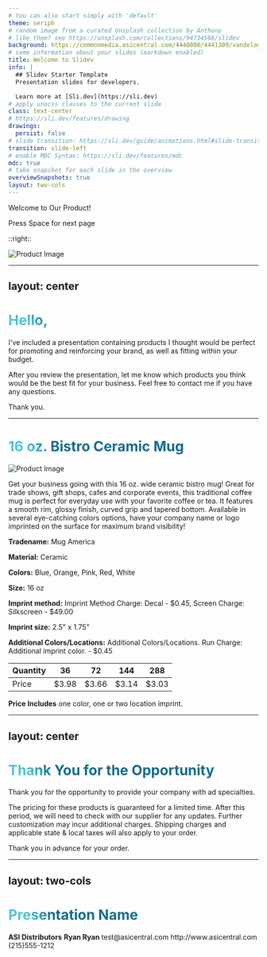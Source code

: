 ```yaml
---
# You can also start simply with 'default'
theme: seriph
# random image from a curated Unsplash collection by Anthony
# like them? see https://unsplash.com/collections/94734566/slidev
background: https://commonmedia.asicentral.com/4440000/4441309/vandelayCoverPPT.jpg
# some information about your slides (markdown enabled)
title: Welcome to Slidev
info: |
  ## Slidev Starter Template
  Presentation slides for developers.

  Learn more at [Sli.dev](https://sli.dev)
# apply unocss classes to the current slide
class: text-center
# https://sli.dev/features/drawing
drawings:
  persist: false
# slide transition: https://sli.dev/guide/animations.html#slide-transitions
transition: slide-left
# enable MDC Syntax: https://sli.dev/features/mdc
mdc: true
# take snapshot for each slide in the overview
overviewSnapshots: true
layout: two-cols
---
```


<!-- Left Column with Centered Text -->

<div class="flex flex-col items-center justify-center h-full ">
  <p class="text-3xl font-semibold">Welcome to Our Product!</p>
  <div class="pt-12">
    <span @click="$slidev.nav.next" class="px-2 py-1 rounded cursor-pointer" hover="bg-white bg-opacity-10">
      Press Space for next page <carbon:arrow-right class="inline"/>
    </span>
  </div>
</div>

<!-- Right Column with Large Image -->
::right::

<div class="flex items-center justify-center h-full">
  <img src="https://www.filepicker.io/api/file/oTsv6mr1RKOdoocR0J0O" alt="Product Image" class="w-3/4 h-auto rounded-lg shadow-lg">
</div>

---
layout: center
---

# Hello,

I've included a presentation containing products I thought would be perfect for promoting and reinforcing your brand, as well as fitting within your budget.

After you review the presentation, let me know which products you think would be the best fit for your business. Feel free to contact me if you have any questions.

Thank you.

---

<div class="flex flex-col p-4">
  <div class="flex justify-between">
    <h1>16 oz. Bistro Ceramic Mug</h1>
    <!-- Product Image -->
    <div class="w-36">
      <img src="https://www.filepicker.io/api/file/oTsv6mr1RKOdoocR0J0O" alt="Product Image" class="w-full mx-auto rounded-md shadow-md">
    </div>
  </div>

  <!-- Product Information -->
  <div class="text-left my-1 space-y-1">
    <p class="text-sm !leading-5 !mb-2">Get your business going with this 16 oz. wide ceramic bistro mug! Great for trade shows, gift shops, cafes and corporate events, this traditional coffee mug is perfect for everyday use with your favorite coffee or tea. It features a smooth rim, glossy finish, curved grip and tapered bottom. Available in several eye-catching colors options, have your company name or logo imprinted on the surface for maximum brand visibility!</p>
    <p class="text-sm !leading-5"><strong>Tradename:</strong> Mug America</p>
    <p class="text-sm !leading-5"><strong>Material:</strong> Ceramic</p>
    <p class="text-sm !leading-5"><strong>Colors:</strong> Blue, Orange, Pink, Red, White</p>
    <p class="text-sm !leading-5"><strong>Size:</strong> 16 oz</p>
    <p class="text-sm !leading-5"><strong>Imprint method:</strong> Imprint Method Charge: Decal - $0.45, Screen Charge: Silkscreen - $49.00</p>
    <p class="text-sm !leading-5"><strong>Imprint size:</strong> 2.5" x 1.75"</p>
    <p class="text-sm !leading-5"><strong>Additional Colors/Locations:</strong> Additional Colors/Locations. Run Charge: Additional imprint color. - $0.45</p>
  </div>

  <!-- Pricing Table -->
  <div class="overflow-x-auto text-xs">
    <table class="table-auto border-collapse border border-gray-400 w-full text-center">
      <thead>
        <tr>
          <th class="border border-gray-300 !py-1">Quantity</th>
          <th class="border border-gray-300 !py-1">36</th>
          <th class="border border-gray-300 !py-1">72</th>
          <th class="border border-gray-300 !py-1">144</th>
          <th class="border border-gray-300 !py-1">288</th>
        </tr>
      </thead>
      <tbody>
        <tr>
          <td class="border border-gray-300 !py-1 font-semibold">Price</td>
          <td class="border border-gray-300 !py-1">$3.98</td>
          <td class="border border-gray-300 !py-1">$3.66</td>
          <td class="border border-gray-300 !py-1">$3.14</td>
          <td class="border border-gray-300 !py-1">$3.03</td>
        </tr>
      </tbody>
    </table>
  </div>
  <p class="text-xs"><strong>Price Includes</strong> one color, one or two location imprint.</p>
</div>


<style>
.slidev-layout {
  padding: 0.5rem;
}
h1 {
  background-color: #2B90B6;
  background-image: linear-gradient(45deg, #4EC5D4 10%, #146b8c 20%);
  background-size: 100%;
  -webkit-background-clip: text;
  -moz-background-clip: text;
  -webkit-text-fill-color: transparent;
  -moz-text-fill-color: transparent;
}
</style>

<!--
Here is another comment.
-->

---
layout: center
---
# Thank You for the Opportunity

Thank you for the opportunity to provide your company with ad specialties.

The pricing for these products is guaranteed for a limited time. After this period, we will need to check with our supplier for any updates. Further customization may incur additional charges. Shipping charges and applicable state & local taxes will also apply to your order.

Thank you in advance for your order.

---
layout: two-cols
---

# Presentation Name

<div class="flex flex-col h-3/6 justify-center">
  <strong>ASI Distributors</strong>
  <strong>Ryan Ryan</strong>
  <span>test@asicentral.com</span>
  <span>http://www.asicentral.com</span>
  <span>(215)555-1212</span>
</div>



